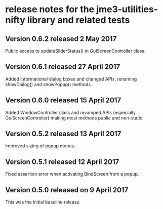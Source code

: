 # release notes for the jme3-utilities-nifty library and related tests

## Version 0.6.2 released 2 May 2017

Public access to updateSliderStatus() in GuiScreenController class.

## Version 0.6.1 released 27 April 2017

Added informational dialog boxes and changed APIs, renaming showDialog() and
 showPopup() methods.

## Version 0.6.0 released 15 April 2017

Added WindowController class and revamped APIs (especially GuiScreenController)
 making most methods public and non-static.

## Version 0.5.2 released 13 April 2017

Improved sizing of popup menus.

## Version 0.5.1 released 12 April 2017

Fixed assertion error when activating BindScreen from a popup.

## Version 0.5.0 released on 9 April 2017

This was the initial baseline release.